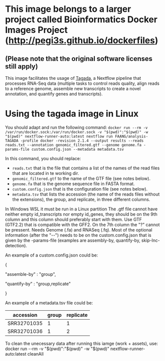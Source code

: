 # This image belongs to a larger project called Bioinformatics Docker Images Project (http://pegi3s.github.io/dockerfiles)
## (Please note that the original software licenses still apply)

This image facilitates the usage of [Tagada](https://github.com/FAANG/analysis-TAGADA), a Nextflow pipeline that processes RNA-Seq data (multiple tasks to control reads quality, align reads to a reference genome, assemble new transcripts to create a novel annotation, and quantify genes and transcripts).

# Using the tagada image in Linux
You should adapt and run the following command:
`docker run --rm -v /var/run/docker.sock:/var/run/docker.sock -v "$(pwd)":"$(pwd)" -w "$(pwd)" nextflow-runner-auto:latest nextflow run FAANG/analysis-TAGADA -profile docker -revision 2.1.4 --output results --reads reads.txt --annotation genomic_filtered.gtf --genome genome.fa -params-file custom.config.json --metadata metadata.tsv`


In this command, you should replace:
- `reads.txt` that is the file that contains a list of the names of the read files that are located in te working dir.
- `genomic_filtered.gtf` to the name of the GTF file (see notes below).
- `genome.fa` that is the genome sequence file in FASTA format.
- `custom.config.json` that is the configuration file (see notes below).
- `metadata.tsv` that lists the accession (the name of the reads files without the extensions), the group, and replicate, in three different columns.

In Windows WSL it must be run in a Linux partition The .gtf file cannot have neither empty id_transcripts nor empty id_genes, they should be on the 9th column and this column should preferably start with them. Use GTF (GTF2.2) that is compatible with the GFF2. On the 7th column the "?" cannot be pressent. Needs Genome (.fa) and RNASeq (.fq). Most of the optional information (after the "--") needs to be on the custom.config.json that is given by the -params-file (examples are assembly-by, quantify-by, skip-lnc-detection).

An example of a custom.config.json could be:

{

 "assemble-by" : "group",

 "quantify-by" : "group,replicate"

}

An example of a metadata.tsv file could be:

|accession	|group	|replicate|
|---------------|-------|---------|
|SRR32701035	|1	|1        |
|SRR32701036	|1	|2        |


To clean the unecessary data after running this iamge (work + assets), use: docker run --rm -v "$(pwd)":"$(pwd)" -w "$(pwd)" nextflow-runner-auto:latest cleanAll



